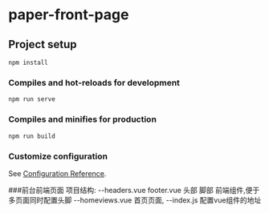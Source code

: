 # paper-front-page

## Project setup
```
npm install
```

### Compiles and hot-reloads for development
```
npm run serve
```

### Compiles and minifies for production
```
npm run build
```

### Customize configuration
See [Configuration Reference](https://cli.vuejs.org/config/).

###前台前端页面
项目结构:
--headers.vue   footer.vue
   头部 脚部 前端组件,便于多页面同时配置头脚
--homeviews.vue
  首页页面,
--index.js
  配置vue组件的地址
